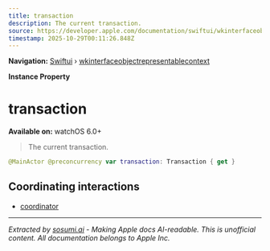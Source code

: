 ```yaml
---
title: transaction
description: The current transaction.
source: https://developer.apple.com/documentation/swiftui/wkinterfaceobjectrepresentablecontext/transaction
timestamp: 2025-10-29T00:11:26.848Z
---
```


**Navigation:** [Swiftui](/documentation/swiftui) › [wkinterfaceobjectrepresentablecontext](/documentation/swiftui/wkinterfaceobjectrepresentablecontext)

**Instance Property**

# transaction

**Available on:** watchOS 6.0+

> The current transaction.

```swift
@MainActor @preconcurrency var transaction: Transaction { get }
```

## Coordinating interactions

- [coordinator](/documentation/swiftui/wkinterfaceobjectrepresentablecontext/coordinator)

---

*Extracted by [sosumi.ai](https://sosumi.ai) - Making Apple docs AI-readable.*
*This is unofficial content. All documentation belongs to Apple Inc.*
